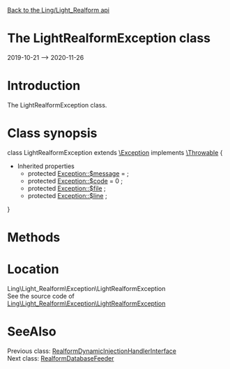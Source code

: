 [Back to the Ling/Light_Realform api](https://github.com/lingtalfi/Light_Realform/blob/master/doc/api/Ling/Light_Realform.md)



The LightRealformException class
================
2019-10-21 --> 2020-11-26






Introduction
============

The LightRealformException class.



Class synopsis
==============


class <span class="pl-k">LightRealformException</span> extends [\Exception](http://php.net/manual/en/class.exception.php) implements [\Throwable](http://php.net/manual/en/class.throwable.php) {

- Inherited properties
    - protected  [Exception::$message](#property-message) =  ;
    - protected  [Exception::$code](#property-code) = 0 ;
    - protected  [Exception::$file](#property-file) ;
    - protected  [Exception::$line](#property-line) ;

}






Methods
==============






Location
=============
Ling\Light_Realform\Exception\LightRealformException<br>
See the source code of [Ling\Light_Realform\Exception\LightRealformException](https://github.com/lingtalfi/Light_Realform/blob/master/Exception/LightRealformException.php)



SeeAlso
==============
Previous class: [RealformDynamicInjectionHandlerInterface](https://github.com/lingtalfi/Light_Realform/blob/master/doc/api/Ling/Light_Realform/DynamicInjection/RealformDynamicInjectionHandlerInterface.md)<br>Next class: [RealformDatabaseFeeder](https://github.com/lingtalfi/Light_Realform/blob/master/doc/api/Ling/Light_Realform/Feeder/RealformDatabaseFeeder.md)<br>
